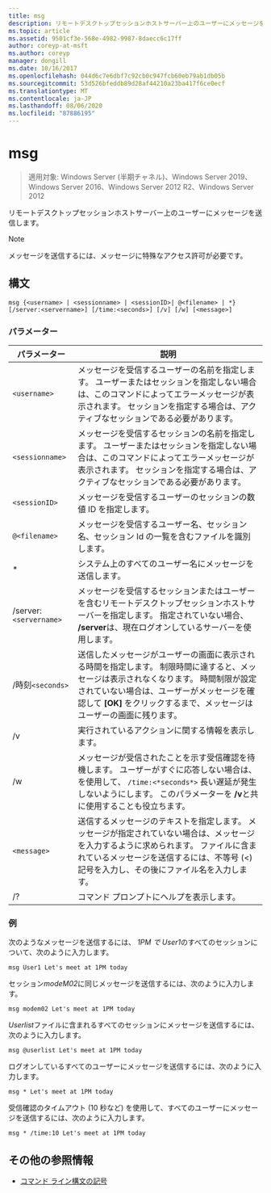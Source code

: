 ```yaml
---
title: msg
description: リモートデスクトップセッションホストサーバー上のユーザーにメッセージを送信する msg コマンドのリファレンス記事
ms.topic: article
ms.assetid: 9501cf3e-568e-4982-9987-8daecc6c17ff
author: coreyp-at-msft
ms.author: coreyp
manager: dongill
ms.date: 10/16/2017
ms.openlocfilehash: 044d6c7e6dbf7c92cb0c947fcb60eb79ab1db05b
ms.sourcegitcommit: 53d526bfeddb89d28af44210a23ba417f6ce0ecf
ms.translationtype: MT
ms.contentlocale: ja-JP
ms.lasthandoff: 08/06/2020
ms.locfileid: "87886195"
---
```

# <a name="msg"></a>msg

> 適用対象: Windows Server (半期チャネル)、Windows Server 2019、Windows Server 2016、Windows Server 2012 R2、Windows Server 2012

リモートデスクトップセッションホストサーバー上のユーザーにメッセージを送信します。

> [!NOTE]
> メッセージを送信するには、メッセージに特殊なアクセス許可が必要です。

## <a name="syntax"></a>構文

```
msg {<username> | <sessionname> | <sessionID>| @<filename> | *} [/server:<servername>] [/time:<seconds>] [/v] [/w] [<message>]
```

### <a name="parameters"></a>パラメーター

| パラメーター | 説明 |
| --------- | ----------- |
| `<username>` | メッセージを受信するユーザーの名前を指定します。 ユーザーまたはセッションを指定しない場合は、このコマンドによってエラーメッセージが表示されます。 セッションを指定する場合は、アクティブなセッションである必要があります。 |
| `<sessionname>` | メッセージを受信するセッションの名前を指定します。 ユーザーまたはセッションを指定しない場合は、このコマンドによってエラーメッセージが表示されます。 セッションを指定する場合は、アクティブなセッションである必要があります。 |
| `<sessionID>` | メッセージを受信するユーザーのセッションの数値 ID を指定します。 |
| `@<filename>` | メッセージを受信するユーザー名、セッション名、セッション Id の一覧を含むファイルを識別します。 |
| * | システム上のすべてのユーザー名にメッセージを送信します。 |
| /server:`<servername>` | メッセージを受信するセッションまたはユーザーを含むリモートデスクトップセッションホストサーバーを指定します。 指定されていない場合、 **/server**は、現在ログオンしているサーバーを使用します。 |
| /時刻`<seconds>` | 送信したメッセージがユーザーの画面に表示される時間を指定します。 制限時間に達すると、メッセージは表示されなくなります。 時間制限が設定されていない場合は、ユーザーがメッセージを確認して **[OK]** をクリックするまで、メッセージはユーザーの画面に残ります。 |
| /v | 実行されているアクションに関する情報を表示します。 |
| /w | メッセージが受信されたことを示す受信確認を待機します。 ユーザーがすぐに応答しない場合は、を使用して、 `/time:<*seconds*>` 長い遅延が発生しないようにします。 このパラメーターを **/v**と共に使用することも役立ちます。 |
| `<message>` | 送信するメッセージのテキストを指定します。 メッセージが指定されていない場合は、メッセージを入力するように求められます。 ファイルに含まれているメッセージを送信するには、不等号 (<) 記号を入力し、その後にファイル名を入力します。 |
| /? | コマンド プロンプトにヘルプを表示します。 |

### <a name="examples"></a>例

次のようなメッセージを送信するには、 *1PM で* *User1*のすべてのセッションについて、次のように入力します。

```
msg User1 Let's meet at 1PM today
```

セッション*modeM02*に同じメッセージを送信するには、次のように入力します。

```
msg modem02 Let's meet at 1PM today
```

*Userlist*ファイルに含まれるすべてのセッションにメッセージを送信するには、次のように入力します。

```
msg @userlist Let's meet at 1PM today
```

ログオンしているすべてのユーザーにメッセージを送信するには、次のように入力します。

```
msg * Let's meet at 1PM today
```

受信確認のタイムアウト (10 秒など) を使用して、すべてのユーザーにメッセージを送信するには、次のように入力します。

```
msg * /time:10 Let's meet at 1PM today
```

## <a name="additional-references"></a>その他の参照情報

- [コマンド ライン構文の記号](command-line-syntax-key.md)
